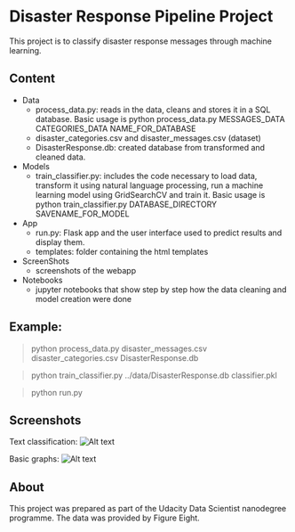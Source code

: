 # Disaster Response Pipeline Project
This project is to classify disaster response messages through machine learning. 

## Content
- Data
  - process_data.py: reads in the data, cleans and stores it in a SQL database. Basic usage is python process_data.py MESSAGES_DATA CATEGORIES_DATA NAME_FOR_DATABASE
  - disaster_categories.csv and disaster_messages.csv (dataset)
  - DisasterResponse.db: created database from transformed and cleaned data.
- Models
  - train_classifier.py: includes the code necessary to load data, transform it using natural language processing, run a machine learning model using GridSearchCV and train it. Basic usage is python train_classifier.py DATABASE_DIRECTORY SAVENAME_FOR_MODEL  
- App
  - run.py: Flask app and the user interface used to predict results and display them.
  - templates: folder containing the html templates
- ScreenShots
  - screenshots of the webapp 
- Notebooks
  - jupyter notebooks that show step by step how the data cleaning and model creation were done

## Example:
> python process_data.py disaster_messages.csv disaster_categories.csv DisasterResponse.db

> python train_classifier.py ../data/DisasterResponse.db classifier.pkl

> python run.py

## Screenshots
Text classification:
![Alt text](https://github.com/ygrynechko/Udacity_DS_Nanodegree/blob/master/Project_2/ScreenShots/clasiffication.png?raw=true "Screenshot1")

Basic graphs:
![Alt text](https://github.com/ygrynechko/Udacity_DS_Nanodegree/blob/master/Project_2/ScreenShots/graphs.png?raw=true "Screenshot2")

## About
This project was prepared as part of the Udacity Data Scientist nanodegree programme. The data was provided by Figure Eight. 
